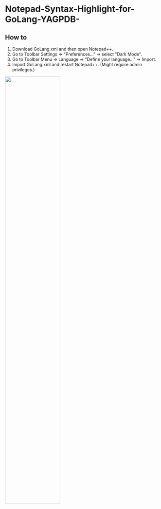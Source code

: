 # Notepad-Syntax-Highlight-for-GoLang-YAGPDB-


## How to
1. Download GoLang.xml and then open Notepad++.
3. Go to Toolbar Settings => "Preferences..." -> select "Dark Mode".
3. Go to Toolbar Menu => Language => "Define your language..." -> Import.
4. Import GoLang.xml and restart Notepad++. (Might require admin privileges.)

<img src="https://i.imgur.com/Gx19YNO.png" width="60%"/>
